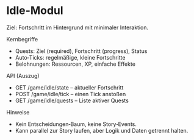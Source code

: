 # Idle-Modul

Ziel: Fortschritt im Hintergrund mit minimaler Interaktion.

Kernbegriffe
- Quests: Ziel (required), Fortschritt (progress), Status
- Auto‑Ticks: regelmäßige, kleine Fortschritte
- Belohnungen: Ressourcen, XP, einfache Effekte

API (Auszug)
- GET /game/idle/state – aktueller Fortschritt
- POST /game/idle/tick – einen Tick anstoßen
- GET /game/idle/quests – Liste aktiver Quests

Hinweise
- Kein Entscheidungen‑Baum, keine Story‑Events.
- Kann parallel zur Story laufen, aber Logik und Daten getrennt halten.
